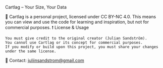 Cartlag – Your Size, Your Data

🚀 Cartlag is a personal project, licensed under CC BY-NC 4.0.
This means you can view and use the code for learning and inspiration, but not for commercial purposes.
❗ License & Usage

    You must give credit to the original creator (Julian Sandström).
    You cannot use Cartlag or its concept for commercial purposes.
    If you modify or build upon this project, you must share your changes under the same license.

📩 Contact: juliinsandstrom@gmail.com
